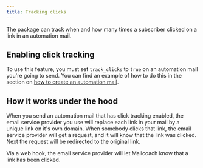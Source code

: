 ```yaml
---
title: Tracking clicks
---
```


The package can track when and how many times a subscriber clicked on a link in an automation mail.

## Enabling click tracking

To use this feature, you must set `track_clicks` to `true` on an automation mail you're going to send. You can find an example of how to do this in the section on [how to create an automation mail](/docs/laravel-mailcoach/v5/automations/creating-an-automation-mail).

## How it works under the hood

When you send an automation mail that has click tracking enabled, the email service provider you use will replace each link in your mail by a unique link on it's own domain. When somebody clicks that link, the email service provider will get a request, and it will know that the link was clicked. Next the request will be redirected to the original link.

Via a web hook, the email service provider will let Mailcoach know that a link has been clicked.
